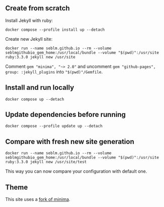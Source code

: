 ## Create from scratch

Install Jekyll with ruby:

```shell
docker compose --profile install up --detach
```

Create new Jekyll site:

```shell
docker run --name seblm.github.io --rm --volume seblmgithubio_gem_home:/usr/local/bundle --volume "$(pwd)":/usr/site ruby:3.3.0 jekyll new /usr/site
```

Comment `gem "minima", "~> 2.0"` and uncomment `gem "github-pages", group: :jekyll_plugins` into `"$(pwd)"/Gemfile`.

## Install and run locally

```shell
docker compose up --detach
```

## Update dependencies before running

```shell
docker compose --profile update up --detach
```

## Compare with fresh new site generation

```shell
docker run --name seblm.github.io --rm --volume seblmgithubio_gem_home:/usr/local/bundle --volume "$(pwd)":/usr/site ruby:3.3.0 jekyll new /usr/site/test
```

This way you can now compare your configuration with default one.

## Theme

This site uses a [fork of minima](https://github.com/seblm/minima).

